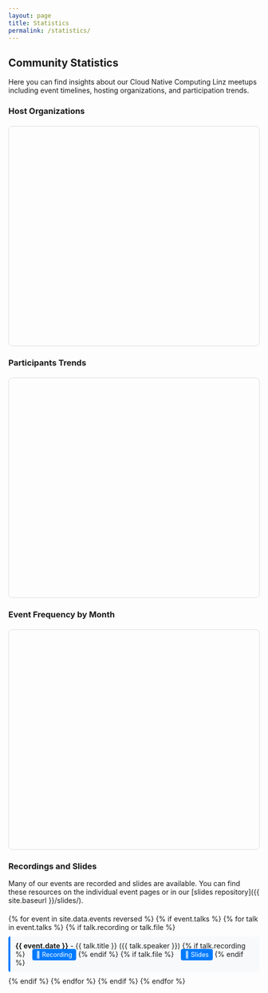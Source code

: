 ```yaml
---
layout: page
title: Statistics
permalink: /statistics/
---
```


## Community Statistics

Here you can find insights about our Cloud Native Computing Linz meetups including event timelines, hosting organizations, and participation trends.

<div id="charts-status" class="alert-info" style="display: none; padding: 15px; background-color: #d1ecf1; border: 1px solid #bee5eb; border-radius: 5px; margin: 20px 0;">
  <strong>📊 Loading interactive charts...</strong> If charts don't appear, static data tables will be shown instead.
</div>

<div id="fallback-notice" class="alert-warning" style="display: none; padding: 15px; background-color: #fff3cd; border: 1px solid #ffeaa7; border-radius: 5px; margin: 20px 0;">
  <strong>📋 Interactive charts unavailable:</strong> Displaying data in table format. Charts require external resources that may be blocked by network restrictions.
</div>

### Host Organizations
<div class="chart-container">
  <canvas id="hostOrganizationsChart"></canvas>
  <div id="hostOrganizationsFallback" style="display: none;">
    <div class="chart-title">📊 Host Organizations</div>
    <table class="stats-table">
      <thead>
        <tr><th>Host Organization</th><th>Events Hosted</th><th>Visual</th></tr>
      </thead>
      <tbody>
        <tr><td>Dynatrace</td><td class="number-cell">3</td><td><span class="host-bar" style="width: 30px;"></span> 3</td></tr>
        <tr><td>Cloudflight</td><td class="number-cell">3</td><td><span class="host-bar" style="width: 30px;"></span> 3</td></tr>
        <tr><td>Gepardec</td><td class="number-cell">3</td><td><span class="host-bar" style="width: 30px;"></span> 3</td></tr>
        <tr><td>Runtastic</td><td class="number-cell">2</td><td><span class="host-bar" style="width: 20px;"></span> 2</td></tr>
        <tr><td>Public Cloud Group</td><td class="number-cell">2</td><td><span class="host-bar" style="width: 20px;"></span> 2</td></tr>
        <tr><td>karriere.at</td><td class="number-cell">2</td><td><span class="host-bar" style="width: 20px;"></span> 2</td></tr>
        <tr><td>netcetera</td><td class="number-cell">2</td><td><span class="host-bar" style="width: 20px;"></span> 2</td></tr>
        <tr><td>tractive</td><td class="number-cell">1</td><td><span class="host-bar" style="width: 10px;"></span> 1</td></tr>
        <tr><td>cloudxcelerate</td><td class="number-cell">1</td><td><span class="host-bar" style="width: 10px;"></span> 1</td></tr>
        <tr><td>eww IT and TEL</td><td class="number-cell">1</td><td><span class="host-bar" style="width: 10px;"></span> 1</td></tr>
        <tr><td>Porsche Informatik</td><td class="number-cell">1</td><td><span class="host-bar" style="width: 10px;"></span> 1</td></tr>
        <tr><td>Usersnap</td><td class="number-cell">1</td><td><span class="host-bar" style="width: 10px;"></span> 1</td></tr>
        <tr><td>Startrampe</td><td class="number-cell">1</td><td><span class="host-bar" style="width: 10px;"></span> 1</td></tr>
        <tr><td>Tractive</td><td class="number-cell">1</td><td><span class="host-bar" style="width: 10px;"></span> 1</td></tr>
        <tr><td>hello again</td><td class="number-cell">1</td><td><span class="host-bar" style="width: 10px;"></span> 1</td></tr>
        <tr><td>smec</td><td class="number-cell">1</td><td><span class="host-bar" style="width: 10px;"></span> 1</td></tr>
        <tr><td>MIC</td><td class="number-cell">1</td><td><span class="host-bar" style="width: 10px;"></span> 1</td></tr>
      </tbody>
    </table>
    <div class="fallback-note">📈 This data represents the distribution of events across different hosting organizations.</div>
  </div>
</div>

### Participants Trends
<div class="chart-container">
  <canvas id="participantsTrendsChart"></canvas>
  <div id="participantsTrendsFallback" style="display: none;">
    <div class="chart-title">📊 Participants Trends</div>
    <table class="stats-table">
      <thead>
        <tr><th>Date</th><th>Event</th><th>Participants</th><th>Popularity</th></tr>
      </thead>
      <tbody>
        {% for event in site.data.events reversed %}
          {% if event.participants and event.participants != '' %}
          <tr>
            <td>{{ event.date }}</td>
            <td><strong>{{ event.title }}</strong></td>
            <td class="number-cell">{{ event.participants }}</td>
            <td>
              {% assign part_num = event.participants | plus: 0 %}
              {% if part_num >= 50 %}
                <span class="host-bar" style="width: 50px; background-color: #28a745;"></span> High
              {% elsif part_num >= 30 %}
                <span class="host-bar" style="width: 30px; background-color: #ffc107;"></span> Medium
              {% else %}
                <span class="host-bar" style="width: 20px; background-color: #17a2b8;"></span> Low
              {% endif %}
            </td>
          </tr>
          {% endif %}
        {% endfor %}
      </tbody>
    </table>
    <div class="fallback-note">📈 Participants data shows community engagement levels over time.</div>
  </div>
</div>

### Event Frequency by Month
<div class="chart-container">
  <canvas id="monthlyFrequencyChart"></canvas>
  <div id="monthlyFrequencyFallback" style="display: none;">
    <div class="chart-title">📅 Event Frequency by Month</div>
    <table class="stats-table">
      <thead>
        <tr><th>Month</th><th>Events Count</th><th>Activity Level</th></tr>
      </thead>
      <tbody>
        <tr><td>January</td><td class="number-cell">2</td><td><span class="host-bar" style="width: 20px; background-color: #17a2b8;"></span> Low</td></tr>
        <tr><td>February</td><td class="number-cell">3</td><td><span class="host-bar" style="width: 30px; background-color: #ffc107;"></span> Medium</td></tr>
        <tr><td>March</td><td class="number-cell">4</td><td><span class="host-bar" style="width: 40px; background-color: #28a745;"></span> High</td></tr>
        <tr><td>April</td><td class="number-cell">3</td><td><span class="host-bar" style="width: 30px; background-color: #ffc107;"></span> Medium</td></tr>
        <tr><td>May</td><td class="number-cell">4</td><td><span class="host-bar" style="width: 40px; background-color: #28a745;"></span> High</td></tr>
        <tr><td>June</td><td class="number-cell">3</td><td><span class="host-bar" style="width: 30px; background-color: #ffc107;"></span> Medium</td></tr>
        <tr><td>July</td><td class="number-cell">2</td><td><span class="host-bar" style="width: 20px; background-color: #17a2b8;"></span> Low</td></tr>
        <tr><td>August</td><td class="number-cell">0</td><td><span class="host-bar" style="width: 5px; background-color: #dc3545;"></span> None</td></tr>
        <tr><td>September</td><td class="number-cell">3</td><td><span class="host-bar" style="width: 30px; background-color: #ffc107;"></span> Medium</td></tr>
        <tr><td>October</td><td class="number-cell">4</td><td><span class="host-bar" style="width: 40px; background-color: #28a745;"></span> High</td></tr>
        <tr><td>November</td><td class="number-cell">3</td><td><span class="host-bar" style="width: 30px; background-color: #ffc107;"></span> Medium</td></tr>
        <tr><td>December</td><td class="number-cell">0</td><td><span class="host-bar" style="width: 5px; background-color: #dc3545;"></span> None</td></tr>
      </tbody>
    </table>
    <div class="fallback-note">🗓️ Most active months are March, May, and October. Summer and winter months typically have fewer events.</div>
  </div>
</div>

### Recordings and Slides

Many of our events are recorded and slides are available. You can find these resources on the individual event pages or in our [slides repository]({{ site.baseurl }}/slides/).

<div id="recordings-list">
{% for event in site.data.events reversed %}
  {% if event.talks %}
    {% for talk in event.talks %}
      {% if talk.recording or talk.file %}
        <div class="recording-item">
          <strong>{{ event.date }}</strong> - {{ talk.title }} ({{ talk.speaker }})
          {% if talk.recording %}
            <a href="{{ talk.recording }}" target="_blank">🎥 Recording</a>
          {% endif %}
          {% if talk.file %}
            <a href="{{ site.baseurl }}{{ talk.file }}" target="_blank">📄 Slides</a>
          {% endif %}
        </div>
      {% endif %}
    {% endfor %}
  {% endif %}
{% endfor %}
</div>

<!-- Try multiple CDNs for Chart.js -->
<script>
document.addEventListener('DOMContentLoaded', function() {
// Function to load scripts with fallback
function loadScript(src, callback, errorCallback) {
  const script = document.createElement('script');
  script.src = src;
  script.onload = callback;
  script.onerror = errorCallback;
  document.head.appendChild(script);
}

// Try loading Chart.js from multiple sources
const chartJsSources = [
  'https://cdnjs.cloudflare.com/ajax/libs/Chart.js/3.9.1/chart.min.js',
  'https://unpkg.com/chart.js@3.9.1/dist/chart.min.js',
  'https://cdn.jsdelivr.net/npm/chart.js@3.9.1/dist/chart.min.js'
];

let currentSourceIndex = 0;

function tryLoadChartJs() {
  // Show loading status
  var chartsStatus = document.getElementById('charts-status');
  if (chartsStatus) chartsStatus.style.display = 'block';
  
  if (currentSourceIndex >= chartJsSources.length) {
    // All CDNs failed, show fallback tables
    showFallbackTables();
    return;
  }
  
  loadScript(
    chartJsSources[currentSourceIndex],
    function() {
      // Chart.js loaded successfully, try to load date adapter
      loadScript(
        'https://cdnjs.cloudflare.com/ajax/libs/chartjs-adapter-date-fns/2.0.0/chartjs-adapter-date-fns.bundle.min.js',
        function() {
          // Both Chart.js and date adapter loaded
          if (chartsStatus) chartsStatus.style.display = 'none';
          initializeCharts();
        },
        function() {
          // Date adapter failed, initialize charts without time scales
          if (chartsStatus) chartsStatus.style.display = 'none';
          initializeChartsWithoutTime();
        }
      );
    },
    function() {
      // This CDN failed, try next one
      currentSourceIndex++;
      tryLoadChartJs();
    }
  );
}

// Prepare data from Jekyll
const eventsData = [
  {% for event in site.data.events %}
  {
    id: {{ event.id }},
    title: "{{ event.title | escape }}",
    date: "{{ event.date }}",
    host: "{{ event.host | escape }}",
    registrations: "{{ event.registrations | default: 0 | escape }}",
    participants: "{{ event.participants | default: '' }}"
  }{% unless forloop.last %},{% endunless %}
  {% endfor %}
];

function showFallbackTables() {
  // Show fallback notice
  var chartsStatus = document.getElementById('charts-status');
  var fallbackNotice = document.getElementById('fallback-notice');
  if (chartsStatus) chartsStatus.style.display = 'none';
  if (fallbackNotice) fallbackNotice.style.display = 'block';
  
  // Fallback: Show static tables instead of charts
  var ids = [
    ['hostOrganizationsChart', 'hostOrganizationsFallback'],
    ['participantsTrendsChart', 'participantsTrendsFallback'],
    ['monthlyFrequencyChart', 'monthlyFrequencyFallback']
  ];
  ids.forEach(function(pair) {
    var chart = document.getElementById(pair[0]);
    var fallback = document.getElementById(pair[1]);
    if (chart) chart.style.display = 'none';
    if (fallback) fallback.style.display = 'block';
  });
}

function initializeChartsWithoutTime() {
  // Initialize charts without time scales (for when date adapter fails)
  if (typeof Chart === 'undefined') {
    showFallbackTables();
    return;
  }

  try {
    // Process data for charts
    const processEventsData = (events) => {
      // Host frequency data (exclude 'online' and sort desc)
      const hostCount = {};
      events.forEach(event => {
        if (event.host && event.host !== '' && event.host.toLowerCase() !== 'online') {
          hostCount[event.host] = (hostCount[event.host] || 0) + 1;
        }
      });
      // Sort hosts by count desc
      const sortedHosts = Object.entries(hostCount)
        .sort((a, b) => b[1] - a[1]);
      const hostLabels = sortedHosts.map(([host]) => host);
      const hostData = sortedHosts.map(([, count]) => count);

      // Participants trends (filter out non-numeric values)
      const participantsData = events
        .filter(event => event.participants && !isNaN(Number(String(event.participants).replace(/[^\d]/g, ''))))
        .map(event => ({
          x: event.date,
          y: parseInt(String(event.participants).replace(/[^\d]/g, ''), 10)
        }));

      // Monthly frequency
      const monthlyCount = {};
      events.forEach(event => {
        const month = new Date(event.date).getMonth();
        const monthNames = ['Jan', 'Feb', 'Mar', 'Apr', 'May', 'Jun',
                           'Jul', 'Aug', 'Sep', 'Oct', 'Nov', 'Dec'];
        const monthName = monthNames[month];
        monthlyCount[monthName] = (monthlyCount[monthName] || 0) + 1;
      });

      return {
        hostLabels,
        hostData,
        participants: participantsData,
        monthly: monthlyCount
      };
    };

    const chartData = processEventsData(eventsData);

    // Chart configuration options
    const commonOptions = {
      responsive: true,
      maintainAspectRatio: false,
      plugins: {
        legend: {
          display: true
        }
      }
    };

    // Host Organizations Chart
    const hostCtx = document.getElementById('hostOrganizationsChart').getContext('2d');
    new Chart(hostCtx, {
      type: 'bar',
      data: {
        labels: chartData.hostLabels,
        datasets: [{
          label: 'Events Hosted',
          data: chartData.hostData,
          backgroundColor: 'rgba(255, 99, 132, 0.6)',
          borderColor: 'rgba(255, 99, 132, 1)',
          borderWidth: 1
        }]
      },
      options: {
        ...commonOptions,
        scales: {
          y: {
            beginAtZero: true,
            title: {
              display: true,
              text: 'Number of Events'
            },
            ticks: {
              stepSize: 1,
              precision: 0
            }
          },
          x: {
            title: {
              display: true,
              text: 'Host Organization'
            }
          }
        }
      }
    });

    // Participants Trends Chart
    if (chartData.participants.length > 0) {
      const participantsCtx = document.getElementById('participantsTrendsChart').getContext('2d');
      new Chart(participantsCtx, {
        type: 'line',
        data: {
          labels: chartData.participants.map(e => e.x),
          datasets: [{
            label: 'Participants',
            data: chartData.participants.map(e => e.y),
            backgroundColor: 'rgba(75, 192, 192, 0.2)',
            borderColor: 'rgba(75, 192, 192, 1)',
            borderWidth: 2,
            fill: true
          }]
        },
        options: {
          ...commonOptions,
          scales: {
            x: {
              type: 'category',
              title: {
                display: true,
                text: 'Date'
              },
              labels: chartData.participants.map(e => e.x)
            },
            y: {
              beginAtZero: true,
              title: {
                display: true,
                text: 'Number of Participants'
              },
              ticks: {
                stepSize: 1,
                precision: 0
              }
            }
          }
        }
      });
    }

    // Monthly Frequency Chart
    const monthlyCtx = document.getElementById('monthlyFrequencyChart').getContext('2d');
    new Chart(monthlyCtx, {
      type: 'doughnut',
      data: {
        labels: Object.keys(chartData.monthly),
        datasets: [{
          data: Object.values(chartData.monthly),
          backgroundColor: [
            'rgba(255, 99, 132, 0.6)',
            'rgba(54, 162, 235, 0.6)',
            'rgba(255, 205, 86, 0.6)',
            'rgba(75, 192, 192, 0.6)',
            'rgba(153, 102, 255, 0.6)',
            'rgba(255, 159, 64, 0.6)',
            'rgba(199, 199, 199, 0.6)',
            'rgba(83, 102, 255, 0.6)',
            'rgba(255, 99, 255, 0.6)',
            'rgba(99, 255, 132, 0.6)',
            'rgba(255, 132, 99, 0.6)',
            'rgba(132, 99, 255, 0.6)'
          ]
        }]
      },
      options: {
        ...commonOptions,
        plugins: {
          ...commonOptions.plugins,
          title: {
            display: true,
            text: 'Events Distribution by Month'
          }
        }
      }
    });
  } catch (error) {
    console.error('Error creating charts without time scale:', error);
    showFallbackTables();
  }
}

function initializeCharts() {
  // Initialize charts with time scales (when date adapter is available)
  if (typeof Chart === 'undefined') {
    showFallbackTables();
    return;
  }

  try {
    // Process data for charts
    const processEventsData = (events) => {
      // Host frequency data (exclude 'online' and sort desc)
      const hostCount = {};
      events.forEach(event => {
        if (event.host && event.host !== '' && event.host.toLowerCase() !== 'online') {
          hostCount[event.host] = (hostCount[event.host] || 0) + 1;
        }
      });
      // Sort hosts by count desc
      const sortedHosts = Object.entries(hostCount)
        .sort((a, b) => b[1] - a[1]);
      const hostLabels = sortedHosts.map(([host]) => host);
      const hostData = sortedHosts.map(([, count]) => count);

      // Participants trends (filter out non-numeric values)
      const participantsData = events
        .filter(event => event.participants && !isNaN(Number(String(event.participants).replace(/[^\d]/g, ''))))
        .map(event => ({
          x: event.date,
          y: parseInt(String(event.participants).replace(/[^\d]/g, ''), 10)
        }));

      // Monthly frequency
      const monthlyCount = {};
      events.forEach(event => {
        const month = new Date(event.date).getMonth();
        const monthNames = ['Jan', 'Feb', 'Mar', 'Apr', 'May', 'Jun',
                           'Jul', 'Aug', 'Sep', 'Oct', 'Nov', 'Dec'];
        const monthName = monthNames[month];
        monthlyCount[monthName] = (monthlyCount[monthName] || 0) + 1;
      });

      return {
        hostLabels,
        hostData,
        participants: participantsData,
        monthly: monthlyCount
      };
    };

    const chartData = processEventsData(eventsData);

    // Chart configuration options
    const commonOptions = {
      responsive: true,
      maintainAspectRatio: false,
      plugins: {
        legend: {
          display: true
        }
      }
    };

    // Host Organizations Chart
    const hostCtx = document.getElementById('hostOrganizationsChart').getContext('2d');
    new Chart(hostCtx, {
      type: 'bar',
      data: {
        labels: chartData.hostLabels,
        datasets: [{
          label: 'Events Hosted',
          data: chartData.hostData,
          backgroundColor: 'rgba(255, 99, 132, 0.6)',
          borderColor: 'rgba(255, 99, 132, 1)',
          borderWidth: 1
        }]
      },
      options: {
        ...commonOptions,
        scales: {
          y: {
            beginAtZero: true,
            title: {
              display: true,
              text: 'Number of Events'
            },
            ticks: {
              stepSize: 1,
              precision: 0
            }
          },
          x: {
            title: {
              display: true,
              text: 'Host Organization'
            }
          }
        }
      }
    });

    // Participants Trends Chart with time scale
    if (chartData.participants.length > 0) {
      const participantsCtx = document.getElementById('participantsTrendsChart').getContext('2d');
      new Chart(participantsCtx, {
        type: 'line',
        data: {
          datasets: [{
            label: 'Participants',
            data: chartData.participants,
            backgroundColor: 'rgba(75, 192, 192, 0.2)',
            borderColor: 'rgba(75, 192, 192, 1)',
            borderWidth: 2,
            fill: true
          }]
        },
        options: {
          ...commonOptions,
          scales: {
            x: {
              type: 'time',
              time: {
                parser: 'YYYY-MM-DD',
                tooltipFormat: 'MMM DD, YYYY'
              },
              title: {
                display: true,
                text: 'Date'
              }
            },
            y: {
              beginAtZero: true,
              title: {
                display: true,
                text: 'Number of Participants'
              },
              ticks: {
                stepSize: 1,
                precision: 0
              }
            }
          }
        }
      });
    }

    // Monthly Frequency Chart
    const monthlyCtx = document.getElementById('monthlyFrequencyChart').getContext('2d');
    new Chart(monthlyCtx, {
      type: 'doughnut',
      data: {
        labels: Object.keys(chartData.monthly),
        datasets: [{
          data: Object.values(chartData.monthly),
          backgroundColor: [
            'rgba(255, 99, 132, 0.6)',
            'rgba(54, 162, 235, 0.6)',
            'rgba(255, 205, 86, 0.6)',
            'rgba(75, 192, 192, 0.6)',
            'rgba(153, 102, 255, 0.6)',
            'rgba(255, 159, 64, 0.6)',
            'rgba(199, 199, 199, 0.6)',
            'rgba(83, 102, 255, 0.6)',
            'rgba(255, 99, 255, 0.6)',
            'rgba(99, 255, 132, 0.6)',
            'rgba(255, 132, 99, 0.6)',
            'rgba(132, 99, 255, 0.6)'
          ]
        }]
      },
      options: {
        ...commonOptions,
        plugins: {
          ...commonOptions.plugins,
          title: {
            display: true,
            text: 'Events Distribution by Month'
          }
        }
      }
    });
  } catch (error) {
    console.error('Error creating charts with time scale:', error);
    // Fallback to non-time charts
    initializeChartsWithoutTime();
  }
}

// Start loading Chart.js
tryLoadChartJs();
});
</script>

<style>
.chart-container {
  position: relative;
  height: 400px;
  margin: 20px 0;
  padding: 20px;
  border: 1px solid #ddd;
  border-radius: 8px;
  background-color: #fdfdfd;
}

.chart-container h4 {
  margin-top: 0;
  color: #333;
  border-bottom: 2px solid #007bff;
  padding-bottom: 8px;
}

.recording-item {
  margin: 10px 0;
  padding: 10px;
  background-color: #f8f9fa;
  border-left: 4px solid #007bff;
  border-radius: 4px;
}

.recording-item a {
  margin-left: 10px;
  text-decoration: none;
  padding: 4px 8px;
  background-color: #007bff;
  color: white;
  border-radius: 4px;
  font-size: 0.9em;
}

.recording-item a:hover {
  background-color: #0056b3;
}

#recordings-list {
  max-height: 400px;
  overflow-y: auto;
  margin-top: 20px;
}

.stats-table {
  width: 100%;
  border-collapse: collapse;
  margin: 10px 0;
  box-shadow: 0 2px 8px rgba(0,0,0,0.1);
  border-radius: 8px;
  overflow: hidden;
}

.stats-table th,
.stats-table td {
  border: 1px solid #ddd;
  padding: 12px 15px;
  text-align: left;
}

.stats-table th {
  background-color: #007bff;
  color: white;
  font-weight: bold;
  text-transform: uppercase;
  font-size: 0.9em;
  letter-spacing: 0.5px;
}

.stats-table tr:nth-child(even) {
  background-color: #f8f9fa;
}

.stats-table tr:hover {
  background-color: #e3f2fd;
  transition: background-color 0.2s ease;
}

.stats-table td:last-child {
  font-weight: bold;
  color: #007bff;
}

/* Visual indicators for data */
.stats-table .number-cell {
  text-align: center;
  font-family: 'Courier New', monospace;
  font-weight: bold;
  background-color: #e8f4fd;
}

.host-bar {
  display: inline-block;
  height: 20px;
  background-color: #007bff;
  margin-right: 8px;
  border-radius: 3px;
  vertical-align: middle;
}

.chart-title {
  font-size: 1.2em;
  font-weight: bold;
  margin-bottom: 15px;
  color: #333;
  text-align: center;
}

.fallback-note {
  font-style: italic;
  color: #666;
  text-align: center;
  margin-top: 15px;
  padding: 10px;
  background-color: #f0f8ff;
  border-radius: 5px;
  border: 1px solid #cce7ff;
}

.alert-info, .alert-warning {
  margin: 20px 0;
  padding: 15px;
  border-radius: 5px;
  font-weight: 500;
}

.alert-info {
  background-color: #d1ecf1;
  border: 1px solid #bee5eb;
  color: #0c5460;
}

.alert-warning {
  background-color: #fff3cd;
  border: 1px solid #ffeaa7;
  color: #856404;
}
</style>